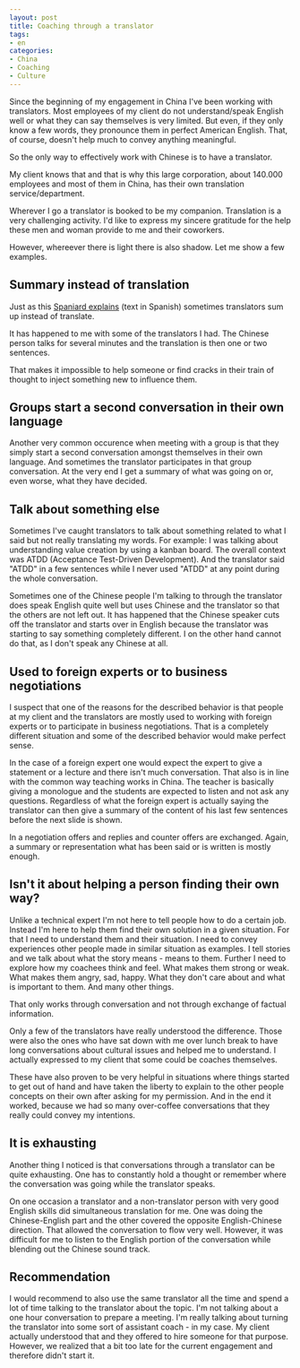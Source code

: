 ```yaml
---
layout: post
title: Coaching through a translator
tags:
- en
categories:
- China
- Coaching
- Culture
---
```

Since the beginning of my engagement in China I've been working with translators. Most employees of my client do not understand/speak English well or what they can say themselves is very limited. But even, if they only know a few words, they pronounce them in perfect American English. That, of course, doesn't help much to convey anything meaningful.

So the only way to effectively work with Chinese is to have a translator.

My client knows that and that is why this large corporation, about 140.000 employees and most of them in China, has their own translation service/department.

Wherever I go a translator is booked to be my companion. Translation is a very challenging activity. I'd like to express my sincere gratitude for the help these men and woman provide to me and their coworkers.

However, whereever there is light there is also shadow. Let me show a few examples.

## Summary instead of translation
Just as this [Spaniard explains](http://www.experienciaenchina.com/mi-experiencia-con-una-traductora-de-chino-espanol/) (text in Spanish) sometimes translators sum up instead of translate.

It has happened to me with some of the translators I had. The Chinese person talks for several minutes and the translation is then one or two sentences.

That makes it impossible to help someone or find cracks in their train of thought to inject something new to influence them.

## Groups start a second conversation in their own language
Another very common occurence when meeting with a group is that they simply start a second conversation amongst themselves in their own language. And sometimes the translator participates in that group conversation. At the very end I get a summary of what was going on or, even worse, what they have decided.

## Talk about something else
Sometimes I've caught translators to talk about something related to what I said but not really translating my words. For example: I was talking about understanding value creation by using a kanban board. The overall context was ATDD (Acceptance Test-Driven Development). And the translator said "ATDD" in a few sentences while I never used "ATDD" at any point during the whole conversation.

Sometimes one of the Chinese people I'm talking to through the translator does speak English quite well but uses Chinese and the translator so that the others are not left out. It has happened that the Chinese speaker cuts off the translator and starts over in English because the translator was starting to say something completely different. I on the other hand cannot do that, as I don't speak any Chinese at all.

## Used to foreign experts or to business negotiations
I suspect that one of the reasons for the described behavior is that people at my client and the translators are mostly used to working with foreign experts or to participate in business negotiations. That is a completely different situation and some of the described behavior would make perfect sense.

In the case of a foreign expert one would expect the expert to give a statement or a lecture and there isn't much conversation. That also is in line with the common way teaching works in China. The teacher is basically giving a monologue and the students are expected to listen and not ask any questions. Regardless of what the foreign expert is actually saying the translator can then give a summary of the content of his last few sentences before the next slide is shown.

In a negotiation offers and replies and counter offers are exchanged. Again, a summary or representation what has been said or is written is mostly enough.

## Isn't it about helping a person finding their own way?
Unlike a technical expert I'm not here to tell people how to do a certain job. Instead I'm here to help them find their own solution in a given situation. For that I need to understand them and their situation. I need to convey experiences other people made in similar situation as examples. I tell stories and we talk about what the story means - means to them. Further I need to explore how my coachees think and feel. What makes them strong or weak. What makes them angry, sad, happy. What they don't care about and what is important to them. And many other things. 

That only works through conversation and not through exchange of factual information.

Only a few of the translators have really understood the difference. Those were also the ones who have sat down with me over lunch break to have long conversations about cultural issues and helped me to understand. I actually expressed to my client that some could be coaches themselves.

These have also proven to be very helpful in situations where things started to get out of hand and have taken the liberty to explain to the other people concepts on their own after asking for my permission. And in the end it worked, because we had so many over-coffee conversations that they really could convey my intentions.

## It is exhausting
Another thing I noticed is that conversations through a translator can be quite exhausting. One has to constantly hold a thought or remember where the conversation was going while the translator speaks.

On one occasion a translator and a non-translator person with very good English skills did simultaneous translation for me. One was doing the Chinese-English part and the other covered the opposite English-Chinese direction. That allowed the conversation to flow very well. However, it was difficult for me to listen to the English portion of the conversation while blending out the Chinese sound track.

## Recommendation
I would recommend to also use the same translator all the time and spend a lot of time talking to the translator about the topic. I'm not talking about a one hour conversation to prepare a meeting. I'm really talking about turning the translator into some sort of assistant coach - in my case. My client actually understood that and they offered to hire someone for that purpose. However, we realized that a bit too late for the current engagement and therefore didn't start it.
